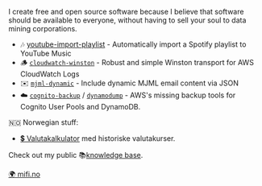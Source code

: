 I create free and open source software because I believe that software should be available to everyone, without having to sell your soul to data mining corporations.

- 🎶 [youtube-import-playlist](https://github.com/mifi/youtube-import-playlist) - Automatically import a Spotify playlist to YouTube Music
- 🪵 [`cloudwatch-winston`](https://github.com/mifi/cloudwatch-winston) - Robust and simple Winston transport for AWS CloudWatch Logs
- ✉️ [`mjml-dynamic`](https://github.com/mifi/mjml-dynamic) - Include dynamic MJML email content via JSON
- ☁️ [`cognito-backup`](https://github.com/mifi/cognito-backup) / [`dynamodump`](https://github.com/mifi/dynamodump) - AWS's missing backup tools for Cognito User Pools and DynamoDB.

🇳🇴 Norwegian stuff:
- [💲 Valutakalkulator](https://mifi.no/tools/currency-calc/) med historiske valutakurser.

Check out my public 📚[knowledge base](https://mifi.no/docs/).

[🌍 mifi.no](https://mifi.no/)
